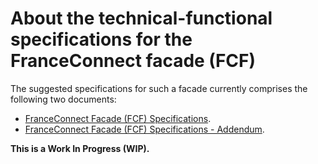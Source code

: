 # About the technical-functional specifications for the FranceConnect facade (FCF)

The suggested specifications for such a facade currently comprises the following two documents:
- [FranceConnect Facade (FCF) Specifications](https://github.com/microsoft/franceconnect-facade-dotnet-webapp-aspnetcore/blob/main/Specifications/FranceConnect%20Facade%20(FCF)%20Specifications.docx).
- [FranceConnect Facade (FCF) Specifications - Addendum](https://github.com/microsoft/franceconnect-facade-dotnet-webapp-aspnetcore/blob/main/Specifications/FranceConnect%20Facade%20(FCF)%20Specifications%20-%20Addendum.docx).

**This is a Work In Progress (WIP).**